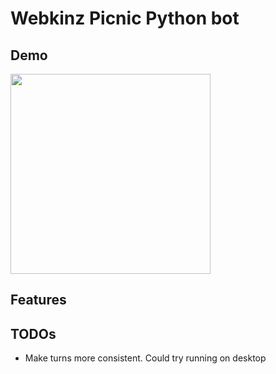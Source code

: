 # Webkinz Picnic Python bot
## Demo
<img src="./play.gif" width="320" />

## Features

## TODOs
- Make turns more consistent. Could try running on desktop